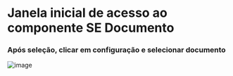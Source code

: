 # Janela inicial de acesso ao componente SE Documento

### Após seleção, clicar em configuração e selecionar documento
![image](https://user-images.githubusercontent.com/95197081/172167160-c97688b0-c92b-4118-a432-31998793a92f.png)
